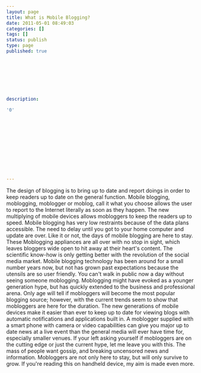 ```yaml
---
layout: page
title: What is Mobile Blogging?
date: 2011-05-01 08:49:03
categories: []
tags: []
status: publish
type: page
published: true








description:

'0'












---
```

The design of blogging is to bring up to date and report doings in order
to keep readers up to date on the general function. Mobile blogging,
moblogging, moblogger or moblog, call it what you choose allows the user
to report to the Internet literally as soon as they happen. The new
multiplying of mobile devices allows mobloggers to keep the readers up
to speed. Mobile blogging has very low restraints because of the data
plans accessible. The need to delay until you got to your home computer
and update are over. Like it or not, the days of mobile blogging are
here to stay. These Moblogging appliances are all over with no stop in
sight, which leaves bloggers wide open to hit away at their heart's
content. The scientific know-how is only getting better with the
revolution of the social media market. Mobile blogging technology has
been around for a small number years now, but not has grown past
expectations because the utensils are so user friendly. You can't walk
in public now a day without seeing someone moblogging. Moblogging might
have evoked as a younger generation hype, but has quickly extended to
the business and professional arena. Only age will tell if mobloggers
will become the most popular blogging source; however, with the current
trends seem to show that mobloggers are here for the duration. The new
generations of mobile devices make it easier than ever to keep up to
date for viewing blogs with automatic notifications and applications
built in. A moblogger supplied with a smart phone with camera or video
capabilities can give you major up to date news at a live event than the
general media will ever have time for, especially smaller venues. If
your left asking yourself if mobloggers are on the cutting edge or just
the current hype, let me leave you with this. The mass of people want
gossip, and breaking uncensored news and information. Mobloggers are not
only here to stay, but will only survive to grow. If you're reading this
on handheld device, my aim is made even more.
